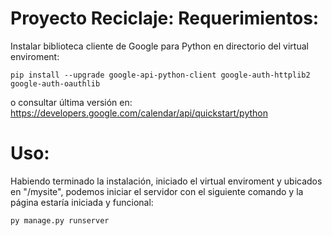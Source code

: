 # Proyecto Reciclaje: Requerimientos:
Instalar biblioteca cliente de Google para Python en directorio del virtual enviroment:
```
pip install --upgrade google-api-python-client google-auth-httplib2 google-auth-oauthlib
```
o consultar última versión en: https://developers.google.com/calendar/api/quickstart/python

# Uso:
Habiendo terminado la instalación, iniciado el virtual enviroment y ubicados en "/mysite", podemos iniciar el servidor con el siguiente comando y la página estaría iniciada y funcional:
```
py manage.py runserver
```
